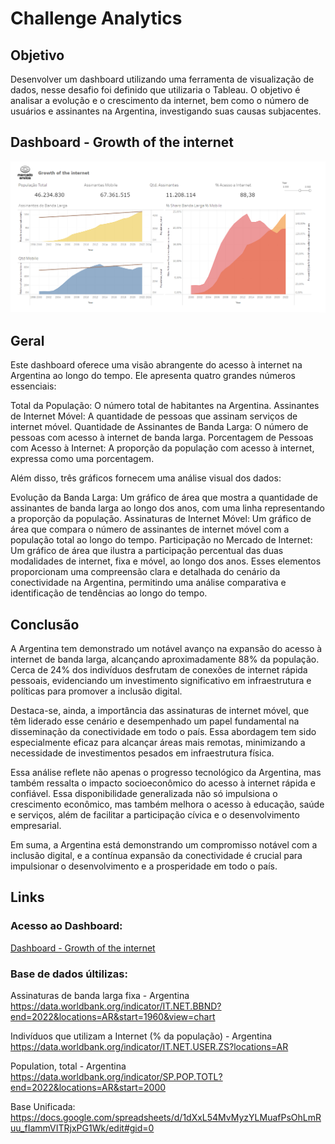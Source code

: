 # Challenge Analytics

## Objetivo
Desenvolver um dashboard utilizando uma ferramenta de visualização de dados, nesse desafio foi definido que utilizaria o Tableau. O objetivo é analisar a evolução e o crescimento da internet, 
bem como o número de usuários e assinantes na Argentina, investigando suas causas subjacentes.

## Dashboard - Growth of the internet
![3](https://raw.githubusercontent.com/thalesbregantin/Challenge---Analytics-Engineer-/main/img/imgdash.PNG)

## Geral
Este dashboard oferece uma visão abrangente do acesso à internet na Argentina ao longo do tempo. Ele apresenta quatro grandes números essenciais:

Total da População: O número total de habitantes na Argentina.
Assinantes de Internet Móvel: A quantidade de pessoas que assinam serviços de internet móvel.
Quantidade de Assinantes de Banda Larga: O número de pessoas com acesso à internet de banda larga.
Porcentagem de Pessoas com Acesso à Internet: A proporção da população com acesso à internet, expressa como uma porcentagem.

Além disso, três gráficos fornecem uma análise visual dos dados:

Evolução da Banda Larga: Um gráfico de área que mostra a quantidade de assinantes de banda larga ao longo dos anos, com uma linha representando a proporção da população.
Assinaturas de Internet Móvel: Um gráfico de área que compara o número de assinantes de internet móvel com a população total ao longo do tempo.
Participação no Mercado de Internet: Um gráfico de área que ilustra a participação percentual das duas modalidades de internet, fixa e móvel, ao longo dos anos.
Esses elementos proporcionam uma compreensão clara e detalhada do cenário da conectividade na Argentina, permitindo uma análise comparativa e identificação de tendências ao longo do tempo.

## Conclusão

A Argentina tem demonstrado um notável avanço na expansão do acesso à internet de banda larga, alcançando aproximadamente 88% da população. Cerca de 24% dos indivíduos desfrutam de conexões de internet rápida pessoais, evidenciando um investimento significativo em infraestrutura e políticas para promover a inclusão digital.

Destaca-se, ainda, a importância das assinaturas de internet móvel, que têm liderado esse cenário e desempenhado um papel fundamental na disseminação da conectividade em todo o país. Essa abordagem tem sido especialmente eficaz para alcançar áreas mais remotas, minimizando a necessidade de investimentos pesados em infraestrutura física.

Essa análise reflete não apenas o progresso tecnológico da Argentina, mas também ressalta o impacto socioeconômico do acesso à internet rápida e confiável. Essa disponibilidade generalizada não só impulsiona o crescimento econômico, mas também melhora o acesso à educação, saúde e serviços, além de facilitar a participação cívica e o desenvolvimento empresarial.

Em suma, a Argentina está demonstrando um compromisso notável com a inclusão digital, e a contínua expansão da conectividade é crucial para impulsionar o desenvolvimento e a prosperidade em todo o país.

## Links

### Acesso ao Dashboard:
[Dashboard - Growth of the internet ](https://public.tableau.com/app/profile/thales.bregantin/viz/Growthoftheinternet_17118159143120/Painel1)

### Base de dados últilizas:

Assinaturas de banda larga fixa - Argentina<br>
https://data.worldbank.org/indicator/IT.NET.BBND?end=2022&locations=AR&start=1960&view=chart

Indivíduos que utilizam a Internet (% da população) - Argentina<br>
https://data.worldbank.org/indicator/IT.NET.USER.ZS?locations=AR

Population, total - Argentina<br>
https://data.worldbank.org/indicator/SP.POP.TOTL?end=2022&locations=AR&start=2000

Base Unificada:<br>
https://docs.google.com/spreadsheets/d/1dXxL54MvMyzYLMuafPsOhLmRuu_fIammVITRjxPG1Wk/edit#gid=0
